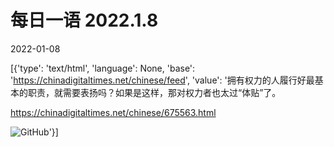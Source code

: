 # 每日一语 2022.1.8

2022-01-08

[{'type': 'text/html', 'language': None, 'base': 'https://chinadigitaltimes.net/chinese/feed', 'value': '拥有权力的人履行好最基本的职责，就需要表扬吗？如果是这样，那对权力者也太过“体贴”了。

https://chinadigitaltimes.net/chinese/675563.html

![GitHub](https://chinadigitaltimes.net/chinese/files/2022/01/dailyquote_20220108.png)'}]